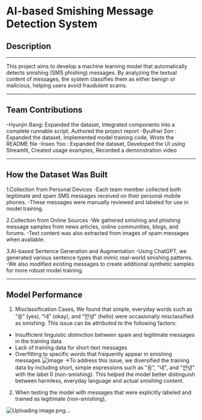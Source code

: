 # AI-based Smishing Message Detection System

## Description
---

This project aims to develop a machine learning model that automatically detects smishing (SMS phishing) messages. By analyzing the textual content of messages, the system classifies them as either benign or malicious, helping users avoid fraudulent scams.

---

## Team Contributions
-Hyunjin Bang: Expanded the dataset, Integrated components into a complete runnable script, Authored the project report
-Byulhwi Son : Expanded the dataset, Implemented model training code, Wrote the README file 
-Inseo Yoo   : Expanded the dataset, Developed the UI using Streamlit, Created usage examples, Recorded a demonstration video

---
## How the Dataset Was Built
1.Collection from Personal Devices
-Each team member collected both legitimate and spam SMS messages received on their personal mobile phones. 
-These messages were manually reviewed and labeled for use in model training.

2.Collection from Online Sources
-We gathered smishing and phishing message samples from news articles, online communities, blogs, and forums.
-Text content was also extracted from images of spam messages when available.

3.AI-based Sentence Generation and Augmentation
-Using ChatGPT, we generated various sentence types that mimic real-world smishing patterns.
-We also modified existing messages to create additional synthetic samples for more robust model training.

---

##  Model Performance
1.  Misclassification Cases, We found that simple, everyday words such as “응” (yes), “네” (okay), and “안녕” (hello) were occasionally misclassified as smishing. This issue can be attributed to the following factors:

- Insufficient linguistic distinction between spam and legitimate messages in the training data
- Lack of training data for short-text messages
- Overfitting to specific words that frequently appear in smishing messages
![image](https://github.com/user-attachments/assets/c08c7711-45f8-4601-a015-d06230f0d7aa)
->To address this issue, we diversified the training data by including short, simple expressions such as "응", "네", and "안녕" with the label 0 (non-smishing). This helped the model better distinguish between harmless, everyday language and actual smishing content.
  
2. When testing the model with messages that were explicitly labeled and trained as legitimate (non-smishing),

![Uploading image.png…]()

